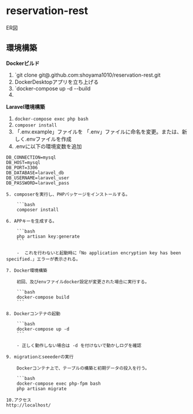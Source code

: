 # reservation-rest
ER図


## 環境構築
**Dockerビルド**
1. `git clone git@.github.com:shoyama1010/reservation-rest.git
2. DockerDesktopアプリを立ち上げる
3. `docker-compose up -d --build
4. 

**Laravel環境構築**
1. `docker-compose exec php bash`
2. `composer install`
3. 「.env.example」ファイルを 「.env」ファイルに命名を変更。または、新しく.envファイルを作成
4. .envに以下の環境変数を追加
``` text
DB_CONNECTION=mysql
DB_HOST=mysql
DB_PORT=3306
DB_DATABASE=laravel_db
DB_USERNAME=laravel_user
DB_PASSWORD=laravel_pass

5. composerを実行し、PHPパッケージをインストールする。

    ```bash
    composer install

6. APPキーを生成する。

    ```bash
    php artisan key:generate
    ```

    -  これを行わないと起動時に「No application encryption key has been specified.」エラーが表示される。

7. Docker環境構築

    初回、及びenvファイルdocker設定が変更された場合に実行する。

    ```bash
    docker-compose build
    ```

8. Dockerコンテナの起動

    ```bash
    docker-compose up -d
    ```

    - 正しく動作しない場合は -d を付けないで動かしログを確認

9. migrationとseeederの実行

    Dockerコンテナ上で、テーブルの構築と初期データの投入を行う。

    ```bash
    docker-compose exec php-fpm bash
    php artisan migrate

10.アクセス
http://localhost/
